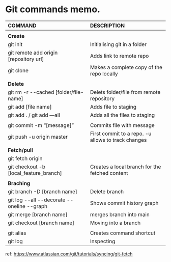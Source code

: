 



# Git commands memo.

| COMMAND                                         | DESCRIPTION                                             |
| :---------------------------------------------- | :------------------------------------------------------ |
|                                                 |                                                         |
| **Create**                                      |                                                         |
| git init                                        | Initialising git in a folder                            |
| git remote add origin [repository url]          | Adds link to remote repo                                |
| git clone                                       | Makes a complete copy of the repo locally               |
|                                                 |                                                         |
| **Delete**                                      |                                                         |       |                                                 |                                                         |       | rm -rf .git                                     | Undo Initialising git in a folder                       |
| git rm -r --cached [folder/file-name]           | Delets folder/file from remote repository               |
| git add [file name]                             | Adds file to staging                                    |
| git add . / git add —all                        | Adds all the files to staging                           |
|                                                 |                                                         |
| git commit  -m “[message]”                      | Commits file with message                               |
| git  push -u origin master                      | First commit to a repo. -u allows to track changes      |
|                                                 |                                                         |
| **Fetch/pull**                                  |                                                         |   
| git fetch origin                                |                                                         |
| git checkout -b [local_feature_branch]          | Creates a local branch for the fetched content          |       | git diff                                        |                                                         |
|                                                 |                                                         |
 **Braching**                                     |                                                         |   
| git branch -D [branch name]                     | Delete branch                                           |
| git log --all --decorate --oneline --graph      | Shows commit history graph                              |
| git merge [branch name]                         | merges branch into main                                 |
| git checkout [branch name]                      | Moving into a branch                                    |
|                                                 |                                                         |
| git alias                                       | Creates command shortcut                                |
| git log                                         | Inspecting                                              |




ref: https://www.atlassian.com/git/tutorials/syncing/git-fetch